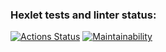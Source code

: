 ### Hexlet tests and linter status:
[![Actions Status](https://github.com/Smacktur/python-project-49/workflows/hexlet-check/badge.svg)](https://github.com/Smacktur/python-project-49/actions)
[![Maintainability](https://api.codeclimate.com/v1/badges/05b5267a355b316f918f/maintainability)](https://codeclimate.com/github/Smacktur/python-project-49/maintainability)